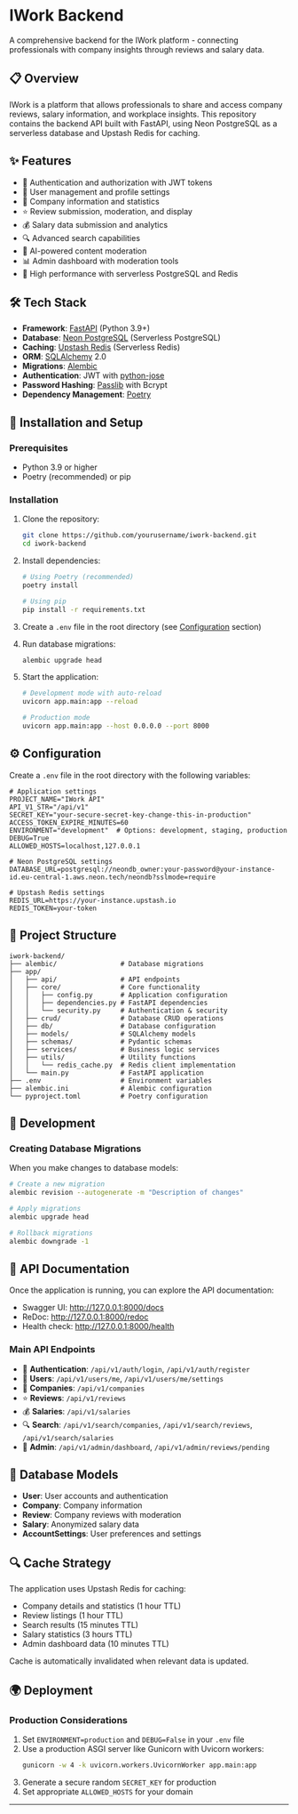 # IWork Backend


A comprehensive backend for the IWork platform - connecting professionals with company insights through reviews and salary data.

## 📋 Overview

IWork is a platform that allows professionals to share and access company reviews, salary information, and workplace insights. This repository contains the backend API built with FastAPI, using Neon PostgreSQL as a serverless database and Upstash Redis for caching.

## ✨ Features

- 🔐 Authentication and authorization with JWT tokens
- 👥 User management and profile settings
- 🏢 Company information and statistics
- ⭐ Review submission, moderation, and display
- 💰 Salary data submission and analytics
- 🔍 Advanced search capabilities
- 🤖 AI-powered content moderation
- 📊 Admin dashboard with moderation tools
- 🚀 High performance with serverless PostgreSQL and Redis

## 🛠️ Tech Stack

- **Framework**: [FastAPI](https://fastapi.tiangolo.com/) (Python 3.9+)
- **Database**: [Neon PostgreSQL](https://neon.tech/) (Serverless PostgreSQL)
- **Caching**: [Upstash Redis](https://upstash.com/) (Serverless Redis)
- **ORM**: [SQLAlchemy](https://www.sqlalchemy.org/) 2.0
- **Migrations**: [Alembic](https://alembic.sqlalchemy.org/)
- **Authentication**: JWT with [python-jose](https://github.com/mpdavis/python-jose)
- **Password Hashing**: [Passlib](https://passlib.readthedocs.io/) with Bcrypt
- **Dependency Management**: [Poetry](https://python-poetry.org/)

## 🔧 Installation and Setup

### Prerequisites

- Python 3.9 or higher
- Poetry (recommended) or pip

### Installation

1. Clone the repository:
   ```bash
   git clone https://github.com/yourusername/iwork-backend.git
   cd iwork-backend
   ```

2. Install dependencies:
   ```bash
   # Using Poetry (recommended)
   poetry install

   # Using pip
   pip install -r requirements.txt
   ```

3. Create a `.env` file in the root directory (see [Configuration](#%EF%B8%8F-configuration) section)

4. Run database migrations:
   ```bash
   alembic upgrade head
   ```

5. Start the application:
   ```bash
   # Development mode with auto-reload
   uvicorn app.main:app --reload

   # Production mode
   uvicorn app.main:app --host 0.0.0.0 --port 8000
   ```

## ⚙️ Configuration

Create a `.env` file in the root directory with the following variables:

```
# Application settings
PROJECT_NAME="IWork API"
API_V1_STR="/api/v1"
SECRET_KEY="your-secure-secret-key-change-this-in-production"
ACCESS_TOKEN_EXPIRE_MINUTES=60
ENVIRONMENT="development"  # Options: development, staging, production
DEBUG=True
ALLOWED_HOSTS=localhost,127.0.0.1

# Neon PostgreSQL settings
DATABASE_URL=postgresql://neondb_owner:your-password@your-instance-id.eu-central-1.aws.neon.tech/neondb?sslmode=require

# Upstash Redis settings
REDIS_URL=https://your-instance.upstash.io
REDIS_TOKEN=your-token

```

## 📂 Project Structure

```
iwork-backend/
├── alembic/                # Database migrations
├── app/
│   ├── api/                # API endpoints
│   ├── core/               # Core functionality
│   │   ├── config.py       # Application configuration
│   │   ├── dependencies.py # FastAPI dependencies
│   │   └── security.py     # Authentication & security
│   ├── crud/               # Database CRUD operations
│   ├── db/                 # Database configuration
│   ├── models/             # SQLAlchemy models
│   ├── schemas/            # Pydantic schemas
│   ├── services/           # Business logic services
│   ├── utils/              # Utility functions
│   │   └── redis_cache.py  # Redis client implementation
│   └── main.py             # FastAPI application
├── .env                    # Environment variables
├── alembic.ini             # Alembic configuration
└── pyproject.toml          # Poetry configuration
```

## 🚀 Development

### Creating Database Migrations

When you make changes to database models:

```bash
# Create a new migration
alembic revision --autogenerate -m "Description of changes"

# Apply migrations
alembic upgrade head

# Rollback migrations
alembic downgrade -1
```


## 📱 API Documentation

Once the application is running, you can explore the API documentation:

- Swagger UI: http://127.0.0.1:8000/docs
- ReDoc: http://127.0.0.1:8000/redoc
- Health check: http://127.0.0.1:8000/health

### Main API Endpoints

- 🔐 **Authentication**: `/api/v1/auth/login`, `/api/v1/auth/register` 
- 👥 **Users**: `/api/v1/users/me`, `/api/v1/users/me/settings`
- 🏢 **Companies**: `/api/v1/companies`
- ⭐ **Reviews**: `/api/v1/reviews`
- 💰 **Salaries**: `/api/v1/salaries`
- 🔍 **Search**: `/api/v1/search/companies`, `/api/v1/search/reviews`, `/api/v1/search/salaries`
- 👮 **Admin**: `/api/v1/admin/dashboard`, `/api/v1/admin/reviews/pending`

## 💾 Database Models

- **User**: User accounts and authentication
- **Company**: Company information
- **Review**: Company reviews with moderation
- **Salary**: Anonymized salary data
- **AccountSettings**: User preferences and settings

## 🔍 Cache Strategy

The application uses Upstash Redis for caching:

- Company details and statistics (1 hour TTL)
- Review listings (1 hour TTL)
- Search results (15 minutes TTL)
- Salary statistics (3 hours TTL)
- Admin dashboard data (10 minutes TTL)

Cache is automatically invalidated when relevant data is updated.

## 🌍 Deployment

### Production Considerations

1. Set `ENVIRONMENT=production` and `DEBUG=False` in your `.env` file
2. Use a production ASGI server like Gunicorn with Uvicorn workers:
   ```bash
   gunicorn -w 4 -k uvicorn.workers.UvicornWorker app.main:app
   ```
3. Generate a secure random `SECRET_KEY` for production
4. Set appropriate `ALLOWED_HOSTS` for your domain

---
